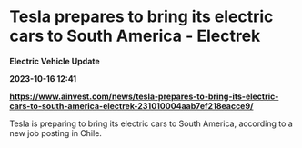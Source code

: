 # Tesla prepares to bring its electric cars to South America - Electrek
**Electric Vehicle Update**

**2023-10-16 12:41**

**https://www.ainvest.com/news/tesla-prepares-to-bring-its-electric-cars-to-south-america-electrek-231010004aab7ef218eacce9/**

Tesla is preparing to bring its electric cars to South America, according to a new job posting in Chile.